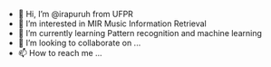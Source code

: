 - 👋 Hi, I’m @irapuruh from UFPR
- 👀 I’m interested in MIR Music Information Retrieval
- 🌱 I’m currently learning Pattern recognition and machine learning
- 💞️ I’m looking to collaborate on ...
- 📫 How to reach me ...

<!---
irapuruh/irapuruh is a ✨ special ✨ repository because its `README.md` (this file) appears on your GitHub profile.
You can click the Preview link to take a look at your changes.
--->
